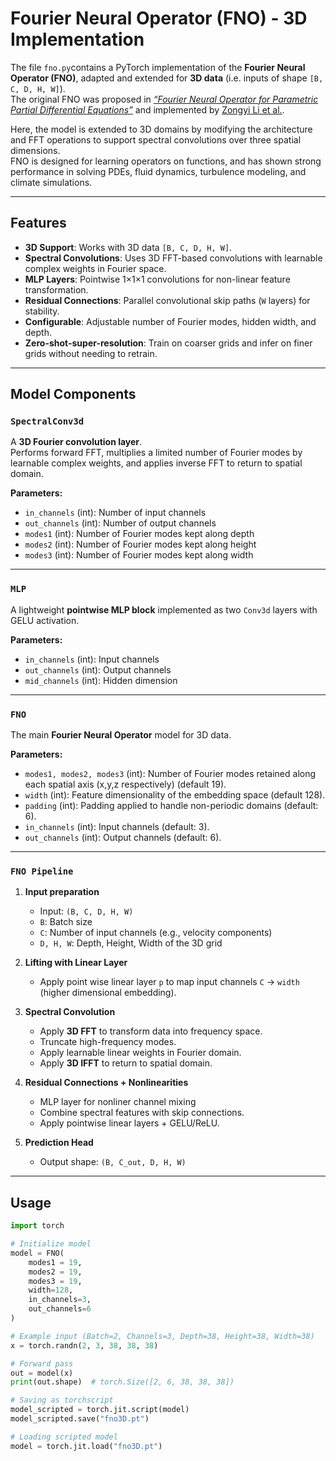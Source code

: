 # Fourier Neural Operator (FNO) - 3D Implementation

The file `fno.py`contains a PyTorch implementation of the **Fourier Neural Operator (FNO)**, adapted and extended for **3D data** (i.e. inputs of shape `[B, C, D, H, W]`).  
The original FNO was proposed in [*“Fourier Neural Operator for Parametric Partial Differential Equations”*](https://arxiv.org/abs/2010.08895) and implemented by [Zongyi Li et al.](https://github.com/ixScience/fourier_neural_operator/tree/master).

Here, the model is extended to 3D domains by modifying the architecture and FFT operations to support spectral convolutions over three spatial dimensions.  
FNO is designed for learning operators on functions, and has shown strong performance in solving PDEs, fluid dynamics, turbulence modeling, and climate simulations.

---

## Features
- **3D Support**: Works with 3D data `[B, C, D, H, W]`.
- **Spectral Convolutions**: Uses 3D FFT-based convolutions with learnable complex weights in Fourier space.
- **MLP Layers**: Pointwise 1×1×1 convolutions for non-linear feature transformation.
- **Residual Connections**: Parallel convolutional skip paths (`W` layers) for stability.
- **Configurable**: Adjustable number of Fourier modes, hidden width, and depth.
- **Zero-shot-super-resolution**: Train on coarser grids and infer on finer grids without needing to retrain.


---

## Model Components

### `SpectralConv3d`
A **3D Fourier convolution layer**.  
Performs forward FFT, multiplies a limited number of Fourier modes by learnable complex weights, and applies inverse FFT to return to spatial domain.

**Parameters:**
- `in_channels` (int): Number of input channels
- `out_channels` (int): Number of output channels
- `modes1` (int): Number of Fourier modes kept along depth
- `modes2` (int): Number of Fourier modes kept along height
- `modes3` (int): Number of Fourier modes kept along width

---

### `MLP`
A lightweight **pointwise MLP block** implemented as two `Conv3d` layers with GELU activation.

**Parameters:**
- `in_channels` (int): Input channels
- `out_channels` (int): Output channels
- `mid_channels` (int): Hidden dimension

---

### `FNO`
The main **Fourier Neural Operator** model for 3D data.

**Parameters:**
- `modes1, modes2, modes3` (int): Number of Fourier modes retained along each spatial axis (x,y,z respectively) (default 19).
- `width` (int): Feature dimensionality of the embedding space (default 128).
- `padding` (int): Padding applied to handle non-periodic domains (default: 6).
- `in_channels` (int): Input channels (default: 3).
- `out_channels` (int): Output channels (default: 6).


---


### `FNO Pipeline`
1. **Input preparation**  
    - Input: `(B, C, D, H, W)`  
     - `B`: Batch size  
     - `C`: Number of input channels (e.g., velocity components)  
     - `D, H, W`: Depth, Height, Width of the 3D grid  

2. **Lifting with Linear Layer**
   - Apply point wise linear layer `p` to map input channels `C` → `width` (higher dimensional embedding).

3. **Spectral Convolution**  
   - Apply **3D FFT** to transform data into frequency space.  
   - Truncate high-frequency modes.  
   - Apply learnable linear weights in Fourier domain.  
   - Apply **3D IFFT** to return to spatial domain.  

4. **Residual Connections + Nonlinearities**  
   - MLP layer for nonliner channel mixing
   - Combine spectral features with skip connections.  
   - Apply pointwise linear layers + GELU/ReLU.  

5. **Prediction Head**  
   - Output shape: `(B, C_out, D, H, W)`  

---

## Usage

```python
import torch

# Initialize model
model = FNO(
    modes1 = 19, 
    modes2 = 19, 
    modes3 = 19, 
    width=128, 
    in_channels=3, 
    out_channels=6
)

# Example input (Batch=2, Channels=3, Depth=38, Height=38, Width=38)
x = torch.randn(2, 3, 38, 38, 38)

# Forward pass
out = model(x)
print(out.shape)  # torch.Size([2, 6, 38, 38, 38])

# Saving as torchscript
model_scripted = torch.jit.script(model)
model_scripted.save("fno3D.pt")

# Loading scripted model
model = torch.jit.load("fno3D.pt")

